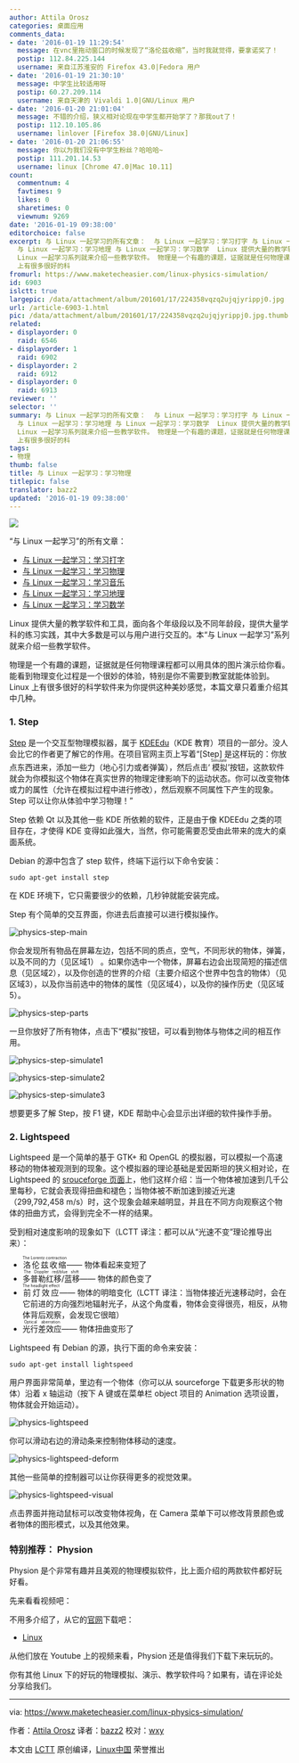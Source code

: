 ```yaml
---
author: Attila Orosz
categories: 桌面应用
comments_data:
- date: '2016-01-19 11:29:54'
  message: 在vnc里拖动窗口的时候发现了“洛伦兹收缩”，当时我就觉得，要拿诺奖了！
  postip: 112.84.225.144
  username: 来自江苏淮安的 Firefox 43.0|Fedora 用户
- date: '2016-01-19 21:30:10'
  message: 中学生比较适用呀
  postip: 60.27.209.114
  username: 来自天津的 Vivaldi 1.0|GNU/Linux 用户
- date: '2016-01-20 21:01:04'
  message: 不错的介绍，狭义相对论现在中学生都开始学了？那我out了！
  postip: 112.10.105.86
  username: linlover [Firefox 38.0|GNU/Linux]
- date: '2016-01-20 21:06:55'
  message: 你以为我们没有中学生粉丝？哈哈哈~
  postip: 111.201.14.53
  username: linux [Chrome 47.0|Mac 10.11]
count:
  commentnum: 4
  favtimes: 9
  likes: 0
  sharetimes: 0
  viewnum: 9269
date: '2016-01-19 09:38:00'
editorchoice: false
excerpt: 与 Linux 一起学习的所有文章：  与 Linux 一起学习：学习打字 与 Linux 一起学习：学习物理 与 Linux 一起学习：学习音乐
  与 Linux 一起学习：学习地理 与 Linux 一起学习：学习数学  Linux 提供大量的教学软件和工具，面向各个年级段以及不同年龄段，提供大量学科的练习实践，其中大多数是可以与用户进行交互的。本与
  Linux 一起学习系列就来介绍一些教学软件。 物理是一个有趣的课题，证据就是任何物理课程都可以用具体的图片演示给你看。能看到物理变化过程是一个很妙的体验，特别是你不需要到教室就能体验到。Linux
  上有很多很好的科
fromurl: https://www.maketecheasier.com/linux-physics-simulation/
id: 6903
islctt: true
largepic: /data/attachment/album/201601/17/224358vqzq2ujqjyrippj0.jpg
url: /article-6903-1.html
pic: /data/attachment/album/201601/17/224358vqzq2ujqjyrippj0.jpg.thumb.jpg
related:
- displayorder: 0
  raid: 6546
- displayorder: 1
  raid: 6902
- displayorder: 2
  raid: 6912
- displayorder: 0
  raid: 6913
reviewer: ''
selector: ''
summary: 与 Linux 一起学习的所有文章：  与 Linux 一起学习：学习打字 与 Linux 一起学习：学习物理 与 Linux 一起学习：学习音乐
  与 Linux 一起学习：学习地理 与 Linux 一起学习：学习数学  Linux 提供大量的教学软件和工具，面向各个年级段以及不同年龄段，提供大量学科的练习实践，其中大多数是可以与用户进行交互的。本与
  Linux 一起学习系列就来介绍一些教学软件。 物理是一个有趣的课题，证据就是任何物理课程都可以用具体的图片演示给你看。能看到物理变化过程是一个很妙的体验，特别是你不需要到教室就能体验到。Linux
  上有很多很好的科
tags:
- 物理
thumb: false
title: 与 Linux 一起学习：学习物理
titlepic: false
translator: bazz2
updated: '2016-01-19 09:38:00'
---
```


![](/data/attachment/album/201601/17/224358vqzq2ujqjyrippj0.jpg)


“与 Linux 一起学习”的所有文章：


* [与 Linux 一起学习：学习打字](/article-6902-1.html)
* [与 Linux 一起学习：学习物理](/article-6903-1.html)
* [与 Linux 一起学习：学习音乐](/article-6912-1.html)
* [与 Linux 一起学习：学习地理](/article-6913-1.html)
* [与 Linux 一起学习：学习数学](/article-6546-1.html)


Linux 提供大量的教学软件和工具，面向各个年级段以及不同年龄段，提供大量学科的练习实践，其中大多数是可以与用户进行交互的。本“与 Linux 一起学习”系列就来介绍一些教学软件。


物理是一个有趣的课题，证据就是任何物理课程都可以用具体的图片演示给你看。能看到物理变化过程是一个很妙的体验，特别是你不需要到教室就能体验到。Linux 上有很多很好的科学软件来为你提供这种美妙感觉，本篇文章只着重介绍其中几种。


### 1. Step


[Step](https://edu.kde.org/applications/all/step) 是一个交互型物理模拟器，属于 [KDEEdu](https://edu.kde.org/)（KDE 教育）项目的一部分。没人会比它的作者更了解它的作用。在项目官网主页上写着“[Step] 是这样玩的：你放点东西进来，添加一些力（地心引力或者弹簧），然后点击‘<ruby> 模拟 <rp>  （ </rp> <rt>  Simulate </rt> <rp>  ） </rp></ruby>’按钮，这款软件就会为你模拟这个物体在真实世界的物理定律影响下的运动状态。你可以改变物体或力的属性（允许在模拟过程中进行修改），然后观察不同属性下产生的现象。Step 可以让你从体验中学习物理！”


Step 依赖 Qt 以及其他一些 KDE 所依赖的软件，正是由于像 KDEEdu 之类的项目存在，才使得 KDE 变得如此强大，当然，你可能需要忍受由此带来的庞大的桌面系统。


Debian 的源中包含了 step 软件，终端下运行以下命令安装：



```
sudo apt-get install step

```

在 KDE 环境下，它只需要很少的依赖，几秒钟就能安装完成。


Step 有个简单的交互界面，你进去后直接可以进行模拟操作。


![physics-step-main](/data/attachment/album/201601/17/224359j4cn8q4s0xfstzv8.png)


你会发现所有物品在屏幕左边，包括不同的质点，空气，不同形状的物体，弹簧，以及不同的力（见区域1） 。如果你选中一个物体，屏幕右边会出现简短的描述信息（见区域2），以及你创造的世界的介绍（主要介绍这个世界中包含的物体）（见区域3），以及你当前选中的物体的属性（见区域4），以及你的操作历史（见区域5）。


![physics-step-parts](/data/attachment/album/201601/17/224400rqxvrx8r2r0ujpgs.png)


一旦你放好了所有物体，点击下“模拟”按钮，可以看到物体与物体之间的相互作用。


![physics-step-simulate1](/data/attachment/album/201601/17/224400ssiam34mf3vt5b04.png)


![physics-step-simulate2](/data/attachment/album/201601/17/224400d4sta9zwof9pbo7t.png)


![physics-step-simulate3](/data/attachment/album/201601/17/224400z1x3y1j3tp6gw34z.png)


想要更多了解 Step，按 F1 键，KDE 帮助中心会显示出详细的软件操作手册。


### 2. Lightspeed


Lightspeed 是一个简单的基于 GTK+ 和 OpenGL 的模拟器，可以模拟一个高速移动的物体被观测到的现象。这个模拟器的理论基础是爱因斯坦的狭义相对论，在 Lightspeed 的 [srouceforge 页面](http://lightspeed.sourceforge.net/)上，他们这样介绍：当一个物体被加速到几千公里每秒，它就会表现得扭曲和褪色；当物体被不断加速到接近光速（299,792,458 m/s）时，这个现象会越来越明显，并且在不同方向观察这个物体的扭曲方式，会得到完全不一样的结果。


受到相对速度影响的现象如下（LCTT 译注：都可以从“光速不变”理论推导出来）：


* <ruby> 洛伦兹收缩 <rp>  （ </rp> <rt>  The Lorentz contraction </rt> <rp>  ） </rp></ruby> —— 物体看起来变短了
* <ruby> 多普勒红移/蓝移 <rp>  （ </rp> <rt>  The Doppler red/blue shift </rt> <rp>  ） </rp></ruby>—— 物体的颜色变了
* <ruby> 前灯效应 <rp>  （ </rp> <rt>  The headlight effect </rt> <rp>  ） </rp></ruby>—— 物体的明暗变化（LCTT 译注：当物体接近光速移动时，会在它前进的方向强烈地辐射光子，从这个角度看，物体会变得很亮，相反，从物体背后观察，会发现它很暗）
* <ruby> 光行差效应 <rp>  （ </rp> <rt>  Optical aberration </rt> <rp>  ） </rp></ruby>—— 物体扭曲变形了


Lightspeed 有 Debian 的源，执行下面的命令来安装：



```
sudo apt-get install lightspeed

```

用户界面非常简单，里边有一个物体（你可以从 sourceforge 下载更多形状的物体）沿着 x 轴运动（按下 A 键或在菜单栏 object 项目的 Animation 选项设置，物体就会开始运动）。


![physics-lightspeed](/data/attachment/album/201601/17/224401bbyjz3nn3nk7oo34.png)


你可以滑动右边的滑动条来控制物体移动的速度。


![physics-lightspeed-deform](/data/attachment/album/201601/17/224401ruub4q4erez8riq1.png)


其他一些简单的控制器可以让你获得更多的视觉效果。


![physics-lightspeed-visual](/data/attachment/album/201601/17/224401o5ikbabpsbdapaak.png)


点击界面并拖动鼠标可以改变物体视角，在 Camera 菜单下可以修改背景颜色或者物体的图形模式，以及其他效果。


### 特别推荐： Physion


Physion 是个非常有趣并且美观的物理模拟软件，比上面介绍的两款软件都好玩好看。


先来看看视频吧：







不用多介绍了，从它的[官网](http://www.physion.net/)下载吧：


* [Linux](http://physion.net/en/downloads/linux/13-physion-linux-x8664/download)


从他们放在 Youtube 上的视频来看，Physion 还是值得我们下载下来玩玩的。


你有其他 Linux 下的好玩的物理模拟、演示、教学软件吗？如果有，请在评论处分享给我们。




---


via: <https://www.maketecheasier.com/linux-physics-simulation/>


作者：[Attila Orosz](https://www.maketecheasier.com/author/attilaorosz/) 译者：[bazz2](https://github.com/bazz2) 校对：[wxy](https://github.com/wxy)


本文由 [LCTT](https://github.com/LCTT/TranslateProject) 原创编译，[Linux中国](https://linux.cn/) 荣誉推出